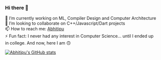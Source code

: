 ### Hi there 👋

🔭 I’m currently working on ML, Compiler Design and Computer Architecture <br>
👯 I’m looking to collaborate on C++/Javascript/Dart projects <br>
📫 How to reach me: [Abhitipu](https://www.linkedin.com/in/abhinandan-d-bb250a12a/) <br>
⚡ Fun fact: I never had any interest in Computer Science... until I ended up in college. And now, here I am 🙃 <br> 

[![Abhitipu's GitHub stats](https://github-readme-stats.vercel.app/api?username=Abhitipu)](https://github.com/anuraghazra/github-readme-stats)
